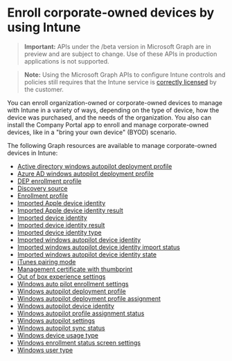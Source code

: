 # Enroll corporate-owned devices by using Intune> **Important:** APIs under the /beta version in Microsoft Graph are in preview and are subject to change. Use of these APIs in production applications is not supported.> **Note:** Using the Microsoft Graph APIs to configure Intune controls and policies still requires that the Intune service is [correctly licensed](https://www.microsoft.com/en-us/cloud-platform/microsoft-intune-pricing) by the customer.You can enroll organization-owned or corporate-owned devices to manage with Intune in a variety of ways, depending on the type of device, how the device was purchased, and the needs of the organization. You also can install the Company Portal app to enroll and manage corporate-owned devices, like in a "bring your own device" (BYOD) scenario.The following Graph resources are available to manage corporate-owned devices in Intune:- [Active directory windows autopilot deployment profile](intune_enrollment_activedirectorywindowsautopilotdeploymentprofile.md)- [Azure AD windows autopilot deployment profile](intune_enrollment_azureadwindowsautopilotdeploymentprofile.md)- [DEP enrollment profile](intune_corpenrollment_depenrollmentprofile.md)- [Discovery source](intune_corpenrollment_discoverysource.md)- [Enrollment profile](intune_corpenrollment_enrollmentprofile.md)- [Imported Apple device identity](intune_corpenrollment_importedappledeviceidentity.md)- [Imported Apple device identity result](intune_corpenrollment_importedappledeviceidentityresult.md)- [Imported device identity](intune_enrollment_importeddeviceidentity.md)- [Imported device identity result](intune_enrollment_importeddeviceidentityresult.md)- [Imported device identity type](intune_enrollment_importeddeviceidentitytype.md)- [Imported windows autopilot device identity](intune_enrollment_importedwindowsautopilotdeviceidentity.md)- [Imported windows autopilot device identity import status](intune_enrollment_importedwindowsautopilotdeviceidentityimportstatus.md)- [Imported windows autopilot device identity state](intune_enrollment_importedwindowsautopilotdeviceidentitystate.md)- [iTunes pairing mode](intune_corpenrollment_itunespairingmode.md)- [Management certificate with thumbprint](intune_corpenrollment_managementcertificatewiththumbprint.md)- [Out of box experience settings](intune_enrollment_outofboxexperiencesettings.md)- [Windows auto pilot enrollment settings](intune_enrollment_windowsautopilotenrollmentsettings.md)- [Windows autopilot deployment profile](intune_enrollment_windowsautopilotdeploymentprofile.md)- [Windows autopilot deployment profile assignment](intune_enrollment_windowsautopilotdeploymentprofileassignment.md)- [Windows autopilot device identity](intune_enrollment_windowsautopilotdeviceidentity.md)- [Windows autopilot profile assignment status](intune_enrollment_windowsautopilotprofileassignmentstatus.md)- [Windows autopilot settings](intune_enrollment_windowsautopilotsettings.md)- [Windows autopilot sync status](intune_enrollment_windowsautopilotsyncstatus.md)- [Windows device usage type](intune_enrollment_windowsdeviceusagetype.md)- [Windows enrollment status screen settings](intune_enrollment_windowsenrollmentstatusscreensettings.md)- [Windows user type](intune_enrollment_windowsusertype.md)